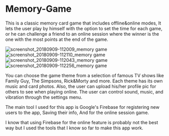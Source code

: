 # Memory-Game

This is  a classic memory card game that includes offline&online modes,
It lets the user play by himself with the option to set the time for each game, or he can challenge a friend to 
an online session where the winner is the one with the most points at the end of the game.

![screenshot_20180909-112009_memory game](https://user-images.githubusercontent.com/42380097/45262748-a7fd8700-b425-11e8-9147-7dc2b347aaf3.jpg)
![screenshot_20180909-112110_memory game](https://user-images.githubusercontent.com/42380097/45262743-9320f380-b425-11e8-877d-054a83e42477.jpg)
![screenshot_20180909-112043_memory game](https://user-images.githubusercontent.com/42380097/45262758-bba8ed80-b425-11e8-88b5-db6ea34f463d.jpg)
![screenshot_20180909-112256_memory game](https://user-images.githubusercontent.com/42380097/45262769-12aec280-b426-11e8-8b76-6d560e287130.jpg)

You can choose the game theme from a selection of famous TV shows like Family Guy, The Simpsons, Rick&Morty and more.
Each theme has its own music and card photos.
Also, the user can upload his/her profile pic for others to see when playing online.
The user can control sound, music, and vibration through the settings menu.

The main tool I used for this app is Google's Firebase for registering new users to the app, Saving their info,
And for the online session game.

I know that using Firebase for the online feature is probably not the best way but I used 
the tools that I know so far to make this app work.
